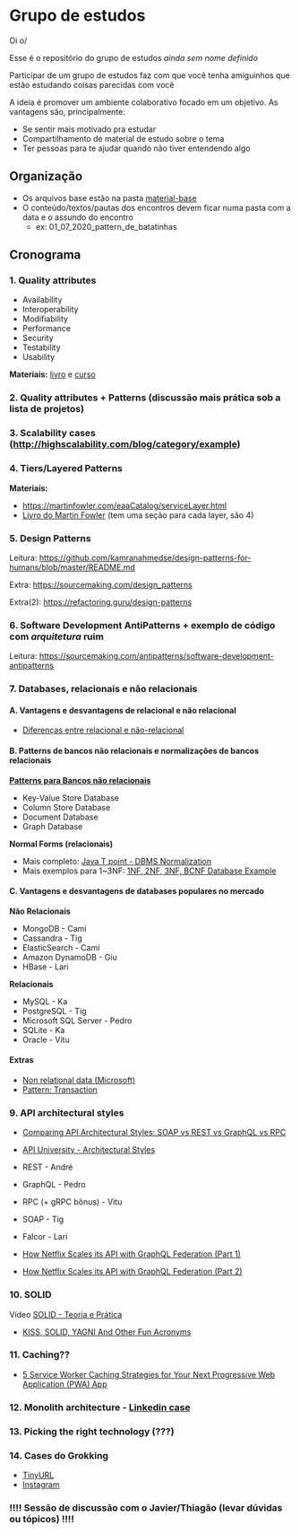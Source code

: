 # Grupo de estudos

Oi o/

Esse é o repositório do grupo de estudos _ainda sem nome definido_

Participar de um grupo de estudos faz com que você tenha amiguinhos que estão estudando coisas parecidas com você

A ideia é promover um ambiente colaborativo focado em um objetivo. As vantagens são, principalmente:
* Se sentir mais motivado pra estudar
* Compartilhamento de material de estudo sobre o tema
* Ter pessoas para te ajudar quando não tiver entendendo algo

## Organização

* Os arquivos base estão na pasta [material-base](./material-base)
* O conteúdo/textos/pautas dos encontros devem ficar numa pasta com a data e o assundo do encontro
  * ex: 01_07_2020_pattern_de_batatinhas

## Cronograma

### 1. Quality attributes

* Availability
* Interoperability
* Modifiability
* Performance
* Security
* Testability
* Usability

**Materiais:** [livro](./material-base/software-architecture-in-practice-3rd.pdf) e [curso](https://www.coursera.org/lecture/software-architecture/3-3-2-analyzing-and-evaluating-an-architecture-uEtkN)

### 2. Quality attributes + Patterns (discussão mais prática sob a lista de projetos)

### 3. Scalability cases (http://highscalability.com/blog/category/example)

### 4. Tiers/Layered Patterns

**Materiais:**

* https://martinfowler.com/eaaCatalog/serviceLayer.html
* [Livro do Martin Fowler](./material-base/software-architecture-patterns.pdf) (tem uma seção para cada layer, são 4)

### 5. Design Patterns

Leitura: https://github.com/kamranahmedse/design-patterns-for-humans/blob/master/README.md

Extra: https://sourcemaking.com/design_patterns

Extra(2): https://refactoring.guru/design-patterns

### 6. Software Development AntiPatterns + exemplo de código com *arquitetura* ruim

Leitura: https://sourcemaking.com/antipatterns/software-development-antipatterns

### 7. Databases, relacionais e não relacionais

#### A. Vantagens e desvantagens de relacional e não relacional 

* [Diferenças entre relacional e não-relacional](https://medium.com/@zhenwu93/relational-vs-non-relational-databases-8336870da8bc)

#### B. Patterns de bancos não relacionais e normalizações de bancos relacionais

**[Patterns para Bancos não relacionais](https://www.geeksforgeeks.org/nosql-data-architecture-patterns/)**
* Key-Value Store Database
* Column Store Database
* Document Database
* Graph Database

**Normal Forms (relacionais)**
* Mais completo: [Java T point - DBMS Normalization](https://www.javatpoint.com/dbms-normalization)
* Mais exemplos para 1~3NF: [1NF, 2NF, 3NF, BCNF Database Example](https://www.guru99.com/database-normalization.html)

#### C. Vantagens e desvantagens de databases populares no mercado

**Não Relacionais**
* MongoDB - Cami
* Cassandra - Tig
* ElasticSearch - Cami
* Amazon DynamoDB - Giu
* HBase - Lari

**Relacionais**
* MySQL - Ka
* PostgreSQL - Tig
* Microsoft SQL Server - Pedro
* SQLite - Ka
* Oracle - Vitu

#### Extras
* [Non relational data (Microsoft)](https://docs.microsoft.com/en-us/azure/architecture/data-guide/big-data/non-relational-data)
* [Pattern: Transaction](https://www.tonymarston.net/php-mysql/transaction-patterns.html#transaction.pattern)

### 9. API architectural styles
* [Comparing API Architectural Styles: SOAP vs REST vs GraphQL vs RPC](https://levelup.gitconnected.com/comparing-api-architectural-styles-soap-vs-rest-vs-graphql-vs-rpc-84a3720adefa)
* [API University - Architectural Styles](https://api-university.com/blog/architectural-style-for-apis/)

* REST - André
* GraphQL - Pedro
* RPC (+ gRPC bônus) - Vitu
* SOAP - Tig
* Falcor - Lari

* [How Netflix Scales its API with GraphQL Federation (Part 1)](https://netflixtechblog.com/how-netflix-scales-its-api-with-graphql-federation-part-1-ae3557c187e2)
* [How Netflix Scales its API with GraphQL Federation (Part 2)](https://netflixtechblog.com/how-netflix-scales-its-api-with-graphql-federation-part-2-bbe71aaec44a)

### 10. SOLID

Vídeo [SOLID - Teoria e Prática](https://www.youtube.com/watch?v=Q2QdkiX6p_Y&amp=&t=7s)

* [KISS, SOLID, YAGNI And Other Fun Acronyms](https://blog.bitsrc.io/kiss-solid-yagni-and-other-fun-acronyms-b5d207530335)

### 11. Caching??

* [5 Service Worker Caching Strategies for Your Next Progressive Web Application (PWA) App](https://blog.bitsrc.io/5-service-worker-caching-strategies-for-your-next-pwa-app-58539f156f52)

### 12. Monolith architecture - [Linkedin case](https://engineering.linkedin.com/architecture/brief-history-scaling-linkedin)

### 13. Picking the right technology (???)

### 14. Cases do Grokking

* [TinyURL](https://www.educative.io/courses/grokking-the-system-design-interview/m2ygV4E81AR)
* [Instagram](https://www.educative.io/courses/grokking-the-system-design-interview/m2yDVZnQ8lG)

### !!!! Sessão de discussão com o Javier/Thiagão (levar dúvidas ou tópicos) !!!!
